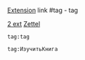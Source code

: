 [Extension](Ext/Extension.md)  link
#tag - tag

[2 ext](https://www.youtube.com/watch?v=YMSQFv65D9g)
[Zettel](https://www.youtube.com/watch?v=cgaktoUoDVQ)
```query
tag:tag
```
```query
tag:ИзучитьКнига
```